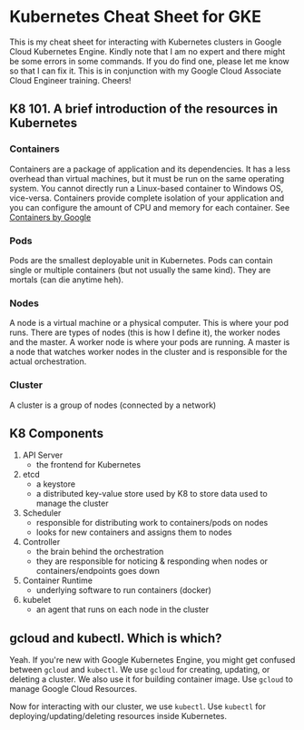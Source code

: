 # Kubernetes Cheat Sheet for GKE
This is my cheat sheet for interacting with Kubernetes clusters in Google Cloud Kubernetes Engine. Kindly note that I am no expert and there might be some errors in some commands. If you do find one, please let me know so that I can fix it. This is in conjunction with my Google Cloud Associate Cloud Engineer training. Cheers!

## K8 101. A brief introduction of the resources in Kubernetes
### Containers
Containers are a package of application and its dependencies. It has a less overhead than virtual machines, but it must be run on the same operating system. You cannot directly run a Linux-based container to Windows OS, vice-versa. Containers provide complete isolation of your application and you can configure the amount of CPU and memory for each container. 
See [Containers by Google](https://cloud.google.com/containers)

### Pods
Pods are the smallest deployable unit in Kubernetes. Pods can contain single or multiple containers (but not usually the same kind). They are mortals (can die anytime heh).

### Nodes
A node is a virtual machine or a physical computer. This is where your pod runs. There are types of nodes (this is how I define it), the worker nodes and the master. A worker node is where your pods are running. A master is a node that watches worker nodes in the cluster and is responsible for the actual orchestration.

### Cluster
A cluster is a group of nodes (connected by a network)

## K8 Components
1. API Server
    - the frontend for Kubernetes
2. etcd
    - a keystore
    - a distributed key-value store used by K8 to store data used to manage the cluster
3. Scheduler
    - responsible for distributing work to containers/pods on nodes
    - looks for new containers and assigns them to nodes
4. Controller
    - the brain behind the orchestration
    - they are responsible for noticing & responding when nodes or containers/endpoints goes down
5. Container Runtime
    - underlying software to run containers (docker)
6. kubelet
    - an agent that runs on each node in the cluster

## gcloud and kubectl. Which is which?
Yeah. If you're new with Google Kubernetes Engine, you might get confused between `gcloud` and `kubectl`. We use `gcloud` for creating, updating, or deleting a cluster. We also use it for building container image. Use `gcloud` to manage Google Cloud Resources.

Now for interacting with our cluster, we use `kubectl`. Use `kubectl` for deploying/updating/deleting resources inside Kubernetes. 